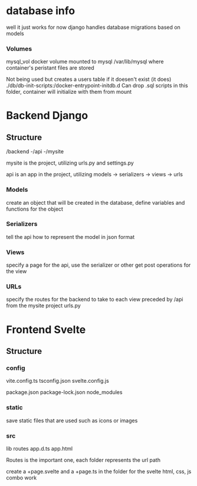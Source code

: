 # database info 
well it just works for now
django handles database migrations based on models

### Volumes
mysql_vol docker volume mounted to mysql /var/lib/mysql where container's peristant files are stored

Not being used but creates a users table if it doesen't exist (it does)
./db/db-init-scripts:/docker-entrypoint-initdb.d
Can drop .sql scripts in this folder, container will initialize with them from mount


# Backend Django

## Structure
/backend
    -/api
    -/mysite

mysite is the project, utilizing urls.py and settings.py

api is an app in the project, utilizing models -> serializers -> views -> urls

### Models
create an object that will be created in the database, 
define variables and functions for the object

### Serializers
tell the api how to represent the model in json format

### Views
specify a page for the api, use the serializer or other get post operations for the view

### URLs
specify the routes for the backend to take to each view
preceded by /api from the mysite project urls.py


# Frontend Svelte

## Structure

### config
vite.config.ts   tsconfig.json   svelte.config.js

package.json   package-lock.json   node_modules


### static
save static files that are used such as icons or images

### src
lib   routes   app.d.ts   app.html

Routes is the important one, each folder represents the url path

create a +page.svelte and a +page.ts in the folder for the svelte html, css, js combo work

